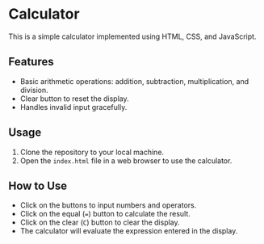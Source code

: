 # Calculator

This is a simple calculator implemented using HTML, CSS, and JavaScript.

## Features

- Basic arithmetic operations: addition, subtraction, multiplication, and division.
- Clear button to reset the display.
- Handles invalid input gracefully.

## Usage

1. Clone the repository to your local machine.
2. Open the `index.html` file in a web browser to use the calculator.

## How to Use

- Click on the buttons to input numbers and operators.
- Click on the equal (`=`) button to calculate the result.
- Click on the clear (`C`) button to clear the display.
- The calculator will evaluate the expression entered in the display.